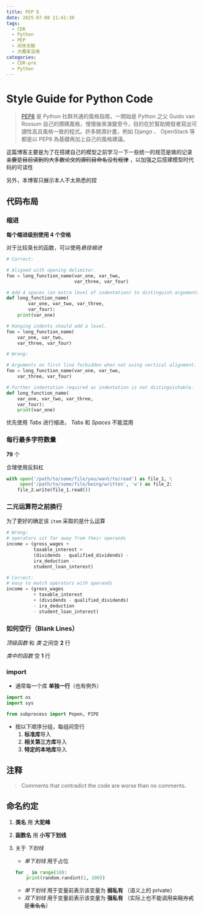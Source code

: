 ```yaml
---
title: PEP 8
date: 2025-07-08 11:41:30
tags:
  - CDR
  - Python
  - PEP
  - 闲🉐无聊
  - 大概率没用
categories:
  - CDR-pre
  - Python
---
```


# Style Guide for Python Code

> [PEP8](https://peps.python.org/pep-0008/) 是 Python 社群共通的風格指南，一開始是 Python 之父 Guido van Rossum 自己的撰碼風格，慢慢後來演變至今，目的在於幫助開發者寫出可讀性高且風格一致的程式。許多開源計畫，例如 Django 、 OpenStack 等都是以 PEP8 為基礎再加上自己的風格建議。

这篇博客主要是为了在搭建自己的模型之前学习一下一些统一的规范是做的记录 ~~主要是目前读到的大多数论文的源码目命名没有规律~~ ，以加强之后搭建模型时代码的可读性

另外，本博客只展示本人不太熟悉的捏

## 代码布局

### 缩进

**每个缩进级别使用 4 个空格**

对于比较臭长的函数，可以使用*悬挂缩进*

```Python
# Correct:

# Aligned with opening delimiter.
foo = long_function_name(var_one, var_two,
                         var_three, var_four)

# Add 4 spaces (an extra level of indentation) to distinguish arguments from the rest.
def long_function_name(
        var_one, var_two, var_three,
        var_four):
    print(var_one)

# Hanging indents should add a level.
foo = long_function_name(
    var_one, var_two,
    var_three, var_four)
```

```Python
# Wrong:

# Arguments on first line forbidden when not using vertical alignment.
foo = long_function_name(var_one, var_two,
    var_three, var_four)

# Further indentation required as indentation is not distinguishable.
def long_function_name(
    var_one, var_two, var_three,
    var_four):
    print(var_one)
```

优先使用 _Tabs_ 进行缩进， _Tabs_ 和 _Spaces_ 不能混用

### 每行最多字符数量

**79** 个

合理使用反斜杠

```Python
with open('/path/to/some/file/you/want/to/read') as file_1, \
     open('/path/to/some/file/being/written', 'w') as file_2:
    file_2.write(file_1.read())
```

### 二元运算符之前换行

为了更好的确定该 `item` 采取的是什么运算

```Python
# Wrong:
# operators sit far away from their operands
income = (gross_wages +
          taxable_interest +
          (dividends - qualified_dividends) -
          ira_deduction -
          student_loan_interest)
```

```Python
# Correct:
# easy to match operators with operands
income = (gross_wages
          + taxable_interest
          + (dividends - qualified_dividends)
          - ira_deduction
          - student_loan_interest)
```

### 如何空行（Blank Lines）

_顶级函数_ 和 _类_ 之间空 **2** 行

_类中的函数_ 空 **1** 行

### import

- 通常每一个库 **单独一行**（也有例外）

```Python
import os
import sys

from subprocess import Popen, PIPE
```

- 按以下顺序分组，每组间空行
  1. **标准库**导入
  2. **相关第三方库**导入
  3. **特定的本地库**导入

## 注释

> Comments that contradict the code are worse than no comments.

## 命名约定

1. **类名** 用 **大驼峰**
2. **函数名** 用 **小写下划线**
3. 关于 _下划线_

   - _单下划线_ 用于占位

   ```Python
   for _ in range(10):
       print(random.randint(1, 100))
   ```

   - _单下划线_ 用于变量前表示该变量为 **弱私有** （语义上的 private）
   - _双下划线_ 用于变量前表示该变量为 **强私有** （实际上也不能调用~~实现方式是重名名~~）
